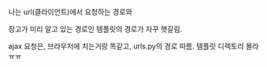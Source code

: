 
나는 url(클라이언트)에서 요청하는 경로와

장고가 미리 알고 있는 경로인 템플릿의 경로가 자꾸 햇갈림.

ajax 요청은, 브라우저에 치는거랑 똑같고, urls.py의 경로 따름.
템플릿 디렉토리 몰라ㅠㅠ
